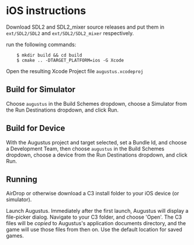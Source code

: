 # iOS instructions

Download SDL2 and SDL2_mixer source releases and put them in `ext/SDL2/SDL2` and `ext/SDL2/SDL2_mixer` respectively.

run the following commands:

```
	$ mkdir build && cd build
	$ cmake .. -DTARGET_PLATFORM=ios -G Xcode
```

Open the resulting Xcode Project file `augustus.xcodeproj`

## Build for Simulator
Choose `augustus` in the Build Schemes dropdown, choose a Simulator from the Run Destinations dropdown, and click Run.

## Build for Device
With the Augustus project and target selected, set a Bundle Id, and choose a Development Team, then choose `augustus` in the Build Schemes dropdown, choose a device from the Run Destinations dropdown, and click Run.

## Running
AirDrop or otherwise download a C3 install folder to your iOS device (or simulator).

Launch Augustus. Immediately after the first launch, Augustus will display a file-picker dialog.  Navigate to your C3 folder, and choose 'Open'. The C3 files will be *copied* to Augustus's application documents directory, and the game will use those files from then on. Use the default location for saved games.
